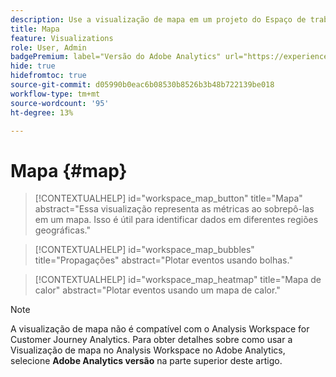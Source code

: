 ```yaml
---
description: Use a visualização de mapa em um projeto do Espaço de trabalho.
title: Mapa
feature: Visualizations
role: User, Admin
badgePremium: label="Versão do Adobe Analytics" url="https://experienceleague.adobe.com/en/docs/analytics/analyze/analysis-workspace/visualizations/map-visualization" tooltip="Selecione para ver a versão do Adobe Analytics deste artigo."
hide: true
hidefromtoc: true
source-git-commit: d05990b0eac6b08530b8526b3b48b722139be018
workflow-type: tm+mt
source-wordcount: '95'
ht-degree: 13%

---
```


# Mapa {#map}

<!-- markdownlint-disable MD034 -->

>[!CONTEXTUALHELP]
>id="workspace_map_button"
>title="Mapa"
>abstract="Essa visualização representa as métricas ao sobrepô-las em um mapa. Isso é útil para identificar dados em diferentes regiões geográficas."

<!-- markdownlint-enable MD034 -->

<!-- markdownlint-disable MD034 -->

>[!CONTEXTUALHELP]
>id="workspace_map_bubbles"
>title="Propagações"
>abstract="Plotar eventos usando bolhas."

<!-- markdownlint-enable MD034 -->

<!-- markdownlint-disable MD034 -->

>[!CONTEXTUALHELP]
>id="workspace_map_heatmap"
>title="Mapa de calor"
>abstract="Plotar eventos usando um mapa de calor."

<!-- markdownlint-enable MD034 -->


>[!NOTE]
>
>A visualização de mapa não é compatível com o Analysis Workspace for Customer Journey Analytics. Para obter detalhes sobre como usar a Visualização de mapa no Analysis Workspace no Adobe Analytics, selecione **Adobe Analytics versão** na parte superior deste artigo.
>




